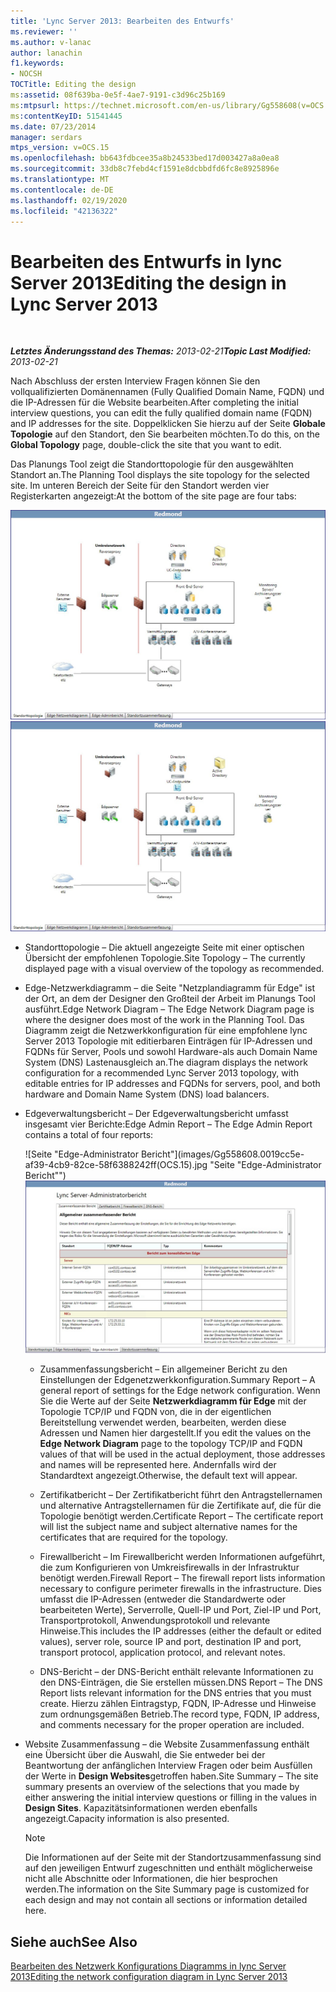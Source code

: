 ```yaml
---
title: 'Lync Server 2013: Bearbeiten des Entwurfs'
ms.reviewer: ''
ms.author: v-lanac
author: lanachin
f1.keywords:
- NOCSH
TOCTitle: Editing the design
ms:assetid: 08f639ba-0e5f-4ae7-9191-c3d96c25b169
ms:mtpsurl: https://technet.microsoft.com/en-us/library/Gg558608(v=OCS.15)
ms:contentKeyID: 51541445
ms.date: 07/23/2014
manager: serdars
mtps_version: v=OCS.15
ms.openlocfilehash: bb643fdbcee35a8b24533bed17d003427a8a0ea8
ms.sourcegitcommit: 33db8c7febd4cf1591e8dcbbdfd6fc8e8925896e
ms.translationtype: MT
ms.contentlocale: de-DE
ms.lasthandoff: 02/19/2020
ms.locfileid: "42136322"
---
```

<div data-xmlns="http://www.w3.org/1999/xhtml">

<div class="topic" data-xmlns="http://www.w3.org/1999/xhtml" data-msxsl="urn:schemas-microsoft-com:xslt" data-cs="http://msdn.microsoft.com/">

<div data-asp="https://msdn2.microsoft.com/asp">

# <a name="editing-the-design-in-lync-server-2013"></a><span data-ttu-id="1447e-102">Bearbeiten des Entwurfs in lync Server 2013</span><span class="sxs-lookup"><span data-stu-id="1447e-102">Editing the design in Lync Server 2013</span></span>

</div>

<div id="mainSection">

<div id="mainBody">

<span> </span>

<span data-ttu-id="1447e-103">_**Letztes Änderungsstand des Themas:** 2013-02-21_</span><span class="sxs-lookup"><span data-stu-id="1447e-103">_**Topic Last Modified:** 2013-02-21_</span></span>

<span data-ttu-id="1447e-104">Nach Abschluss der ersten Interview Fragen können Sie den vollqualifizierten Domänennamen (Fully Qualified Domain Name, FQDN) und die IP-Adressen für die Website bearbeiten.</span><span class="sxs-lookup"><span data-stu-id="1447e-104">After completing the initial interview questions, you can edit the fully qualified domain name (FQDN) and IP addresses for the site.</span></span> <span data-ttu-id="1447e-105">Doppelklicken Sie hierzu auf der Seite **Globale Topologie** auf den Standort, den Sie bearbeiten möchten.</span><span class="sxs-lookup"><span data-stu-id="1447e-105">To do this, on the **Global Topology** page, double-click the site that you want to edit.</span></span>

<span data-ttu-id="1447e-106">Das Planungs Tool zeigt die Standorttopologie für den ausgewählten Standort an.</span><span class="sxs-lookup"><span data-stu-id="1447e-106">The Planning Tool displays the site topology for the selected site.</span></span> <span data-ttu-id="1447e-107">Im unteren Bereich der Seite für den Standort werden vier Registerkarten angezeigt:</span><span class="sxs-lookup"><span data-stu-id="1447e-107">At the bottom of the site page are four tabs:</span></span>

<span data-ttu-id="1447e-108">![Planungs Tool-Standorttopologie](images/Gg558608.e6189c20-360a-42bd-ba90-11bdb5b7551b(OCS.15).jpg "Planungs Tool-Standorttopologie")</span><span class="sxs-lookup"><span data-stu-id="1447e-108">![Planning Tool Site Topology](images/Gg558608.e6189c20-360a-42bd-ba90-11bdb5b7551b(OCS.15).jpg "Planning Tool Site Topology")</span></span>

  - <span data-ttu-id="1447e-109">Standorttopologie – Die aktuell angezeigte Seite mit einer optischen Übersicht der empfohlenen Topologie.</span><span class="sxs-lookup"><span data-stu-id="1447e-109">Site Topology – The currently displayed page with a visual overview of the topology as recommended.</span></span>

  - <span data-ttu-id="1447e-110">Edge-Netzwerkdiagramm – die Seite "Netzplandiagramm für Edge" ist der Ort, an dem der Designer den Großteil der Arbeit im Planungs Tool ausführt.</span><span class="sxs-lookup"><span data-stu-id="1447e-110">Edge Network Diagram – The Edge Network Diagram page is where the designer does most of the work in the Planning Tool.</span></span> <span data-ttu-id="1447e-111">Das Diagramm zeigt die Netzwerkkonfiguration für eine empfohlene lync Server 2013 Topologie mit editierbaren Einträgen für IP-Adressen und FQDNs für Server, Pools und sowohl Hardware-als auch Domain Name System (DNS) Lastenausgleich an.</span><span class="sxs-lookup"><span data-stu-id="1447e-111">The diagram displays the network configuration for a recommended Lync Server 2013 topology, with editable entries for IP addresses and FQDNs for servers, pool, and both hardware and Domain Name System (DNS) load balancers.</span></span>

  - <span data-ttu-id="1447e-112">Edgeverwaltungsbericht – Der Edgeverwaltungsbericht umfasst insgesamt vier Berichte:</span><span class="sxs-lookup"><span data-stu-id="1447e-112">Edge Admin Report – The Edge Admin Report contains a total of four reports:</span></span>
    
    <span data-ttu-id="1447e-113">![Seite "Edge-Administrator Bericht"](images/Gg558608.0019cc5e-af39-4cb9-82ce-58f6388242ff(OCS.15).jpg "Seite "Edge-Administrator Bericht"")</span><span class="sxs-lookup"><span data-stu-id="1447e-113">![Edge Admin Report page](images/Gg558608.0019cc5e-af39-4cb9-82ce-58f6388242ff(OCS.15).jpg "Edge Admin Report page")</span></span>  
    
      - <span data-ttu-id="1447e-114">Zusammenfassungsbericht – Ein allgemeiner Bericht zu den Einstellungen der Edgenetzwerkkonfiguration.</span><span class="sxs-lookup"><span data-stu-id="1447e-114">Summary Report – A general report of settings for the Edge network configuration.</span></span> <span data-ttu-id="1447e-115">Wenn Sie die Werte auf der Seite **Netzwerkdiagramm für Edge** mit der Topologie TCP/IP und FQDN von, die in der eigentlichen Bereitstellung verwendet werden, bearbeiten, werden diese Adressen und Namen hier dargestellt.</span><span class="sxs-lookup"><span data-stu-id="1447e-115">If you edit the values on the **Edge Network Diagram** page to the topology TCP/IP and FQDN values of that will be used in the actual deployment, those addresses and names will be represented here.</span></span> <span data-ttu-id="1447e-116">Andernfalls wird der Standardtext angezeigt.</span><span class="sxs-lookup"><span data-stu-id="1447e-116">Otherwise, the default text will appear.</span></span>
    
      - <span data-ttu-id="1447e-117">Zertifikatbericht – Der Zertifikatbericht führt den Antragstellernamen und alternative Antragstellernamen für die Zertifikate auf, die für die Topologie benötigt werden.</span><span class="sxs-lookup"><span data-stu-id="1447e-117">Certificate Report – The certificate report will list the subject name and subject alternative names for the certificates that are required for the topology.</span></span>
    
      - <span data-ttu-id="1447e-118">Firewallbericht – Im Firewallbericht werden Informationen aufgeführt, die zum Konfigurieren von Umkreisfirewalls in der Infrastruktur benötigt werden.</span><span class="sxs-lookup"><span data-stu-id="1447e-118">Firewall Report – The firewall report lists information necessary to configure perimeter firewalls in the infrastructure.</span></span> <span data-ttu-id="1447e-119">Dies umfasst die IP-Adressen (entweder die Standardwerte oder bearbeiteten Werte), Serverrolle, Quell-IP und Port, Ziel-IP und Port, Transportprotokoll, Anwendungsprotokoll und relevante Hinweise.</span><span class="sxs-lookup"><span data-stu-id="1447e-119">This includes the IP addresses (either the default or edited values), server role, source IP and port, destination IP and port, transport protocol, application protocol, and relevant notes.</span></span>
    
      - <span data-ttu-id="1447e-120">DNS-Bericht – der DNS-Bericht enthält relevante Informationen zu den DNS-Einträgen, die Sie erstellen müssen.</span><span class="sxs-lookup"><span data-stu-id="1447e-120">DNS Report – The DNS Report lists relevant information for the DNS entries that you must create.</span></span> <span data-ttu-id="1447e-121">Hierzu zählen Eintragstyp, FQDN, IP-Adresse und Hinweise zum ordnungsgemäßen Betrieb.</span><span class="sxs-lookup"><span data-stu-id="1447e-121">The record type, FQDN, IP address, and comments necessary for the proper operation are included.</span></span>

  - <span data-ttu-id="1447e-122">Website Zusammenfassung – die Website Zusammenfassung enthält eine Übersicht über die Auswahl, die Sie entweder bei der Beantwortung der anfänglichen Interview Fragen oder beim Ausfüllen der Werte in **Design Websites**getroffen haben.</span><span class="sxs-lookup"><span data-stu-id="1447e-122">Site Summary – The site summary presents an overview of the selections that you made by either answering the initial interview questions or filling in the values in **Design Sites**.</span></span> <span data-ttu-id="1447e-123">Kapazitätsinformationen werden ebenfalls angezeigt.</span><span class="sxs-lookup"><span data-stu-id="1447e-123">Capacity information is also presented.</span></span>
    
    <div>
    

    > [!NOTE]  
    > <span data-ttu-id="1447e-124">Die Informationen auf der Seite mit der Standortzusammenfassung sind auf den jeweiligen Entwurf zugeschnitten und enthält möglicherweise nicht alle Abschnitte oder Informationen, die hier besprochen werden.</span><span class="sxs-lookup"><span data-stu-id="1447e-124">The information on the Site Summary page is customized for each design and may not contain all sections or information detailed here.</span></span>

    
    </div>

<div>

## <a name="see-also"></a><span data-ttu-id="1447e-125">Siehe auch</span><span class="sxs-lookup"><span data-stu-id="1447e-125">See Also</span></span>


[<span data-ttu-id="1447e-126">Bearbeiten des Netzwerk Konfigurations Diagramms in lync Server 2013</span><span class="sxs-lookup"><span data-stu-id="1447e-126">Editing the network configuration diagram in Lync Server 2013</span></span>](lync-server-2013-editing-the-network-configuration-diagram.md)  
  

</div>

</div>

<span> </span>

</div>

</div>

</div>

